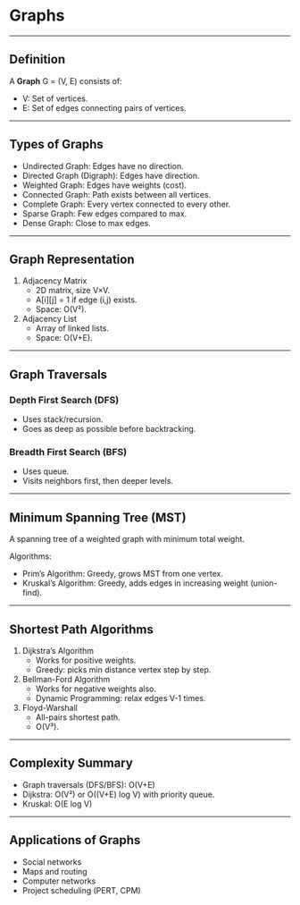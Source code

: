 # Graphs

---

## Definition
A **Graph** G = (V, E) consists of:
- V: Set of vertices.
- E: Set of edges connecting pairs of vertices.

---

## Types of Graphs
- Undirected Graph: Edges have no direction.
- Directed Graph (Digraph): Edges have direction.
- Weighted Graph: Edges have weights (cost).
- Connected Graph: Path exists between all vertices.
- Complete Graph: Every vertex connected to every other.
- Sparse Graph: Few edges compared to max.
- Dense Graph: Close to max edges.

---

## Graph Representation
1. Adjacency Matrix
   - 2D matrix, size V×V.
   - A[i][j] = 1 if edge (i,j) exists.
   - Space: O(V²).
2. Adjacency List
   - Array of linked lists.
   - Space: O(V+E).

---

## Graph Traversals
### Depth First Search (DFS)
- Uses stack/recursion.
- Goes as deep as possible before backtracking.

### Breadth First Search (BFS)
- Uses queue.
- Visits neighbors first, then deeper levels.

---

## Minimum Spanning Tree (MST)
A spanning tree of a weighted graph with minimum total weight.

Algorithms:
- Prim’s Algorithm: Greedy, grows MST from one vertex.
- Kruskal’s Algorithm: Greedy, adds edges in increasing weight (union-find).

---

## Shortest Path Algorithms
1. Dijkstra’s Algorithm
   - Works for positive weights.
   - Greedy: picks min distance vertex step by step.
2. Bellman-Ford Algorithm
   - Works for negative weights also.
   - Dynamic Programming: relax edges V-1 times.
3. Floyd-Warshall
   - All-pairs shortest path.
   - O(V³).

---

## Complexity Summary
- Graph traversals (DFS/BFS): O(V+E)
- Dijkstra: O(V²) or O((V+E) log V) with priority queue.
- Kruskal: O(E log V)

---

## Applications of Graphs
- Social networks
- Maps and routing
- Computer networks
- Project scheduling (PERT, CPM)
